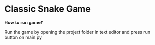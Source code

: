 # Classic Snake Game
**How to run game?**

Run the game by opening the project folder in text editor and press run button on main.py
